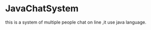 JavaChatSystem
==============

this is a system of multiple people chat on line ,it use java language.
